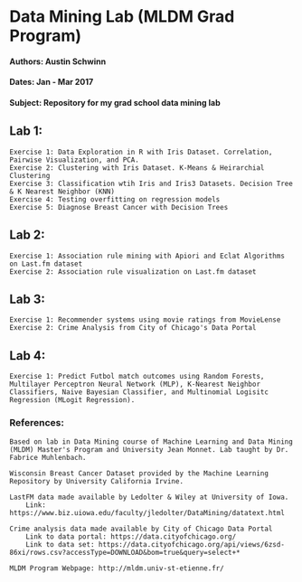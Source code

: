 # Data Mining Lab (MLDM Grad Program)

#### Authors: Austin Schwinn

#### Dates: Jan - Mar 2017

#### Subject: Repository for my grad school data mining lab

## Lab 1: 
	Exercise 1: Data Exploration in R with Iris Dataset. Correlation, Pairwise Visualization, and PCA.
	Exercise 2: Clustering with Iris Dataset. K-Means & Heirarchial Clustering
	Exercise 3: Classification wtih Iris and Iris3 Datasets. Decision Tree & K Nearest Neighbor (KNN)
	Exercise 4: Testing overfitting on regression models
	Exercise 5: Diagnose Breast Cancer with Decision Trees

## Lab 2:
	Exercise 1: Association rule mining with Apiori and Eclat Algorithms on Last.fm dataset
	Exercise 2: Association rule visualization on Last.fm dataset

## Lab 3:
	Exercise 1: Recommender systems using movie ratings from MovieLense
	Exercise 2: Crime Analysis from City of Chicago's Data Portal

## Lab 4:
	Exercise 1: Predict Futbol match outcomes using Random Forests, Multilayer Perceptron Neural Network (MLP), K-Nearest Neighbor Classifiers, Naive Bayesian Classifier, and Multinomial Logisitc Regression (MLogit Regression).

### References:
	Based on lab in Data Mining course of Machine Learning and Data Mining (MLDM) Master's Program and University Jean Monnet. Lab taught by Dr. Fabrice Muhlenbach.

	Wisconsin Breast Cancer Dataset provided by the Machine Learning Repository by University California Irvine.

	LastFM data made available by Ledolter & Wiley at University of Iowa.
		Link: https://www.biz.uiowa.edu/faculty/jledolter/DataMining/datatext.html

	Crime analysis data made available by City of Chicago Data Portal
		Link to data portal: https://data.cityofchicago.org/
		Link to data set: https://data.cityofchicago.org/api/views/6zsd-86xi/rows.csv?accessType=DOWNLOAD&bom=true&query=select+*

	MLDM Program Webpage: http://mldm.univ-st-etienne.fr/

